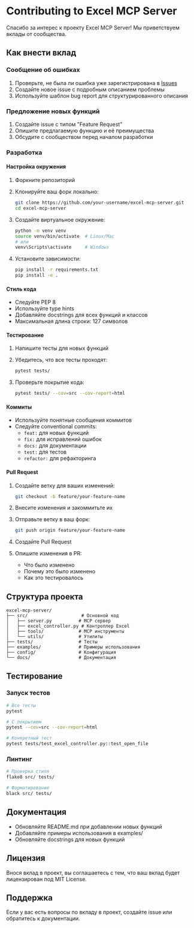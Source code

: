 # Contributing to Excel MCP Server

Спасибо за интерес к проекту Excel MCP Server! Мы приветствуем вклады от сообщества.

## Как внести вклад

### Сообщение об ошибках

1. Проверьте, не была ли ошибка уже зарегистрирована в [Issues](https://github.com/your-username/excel-mcp-server/issues)
2. Создайте новое issue с подробным описанием проблемы
3. Используйте шаблон bug report для структурированного описания

### Предложение новых функций

1. Создайте issue с типом "Feature Request"
2. Опишите предлагаемую функцию и её преимущества
3. Обсудите с сообществом перед началом разработки

### Разработка

#### Настройка окружения

1. Форкните репозиторий
2. Клонируйте ваш форк локально:
   ```bash
   git clone https://github.com/your-username/excel-mcp-server.git
   cd excel-mcp-server
   ```

3. Создайте виртуальное окружение:
   ```bash
   python -m venv venv
   source venv/bin/activate  # Linux/Mac
   # или
   venv\Scripts\activate     # Windows
   ```

4. Установите зависимости:
   ```bash
   pip install -r requirements.txt
   pip install -e .
   ```

#### Стиль кода

- Следуйте PEP 8
- Используйте type hints
- Добавляйте docstrings для всех функций и классов
- Максимальная длина строки: 127 символов

#### Тестирование

1. Напишите тесты для новых функций
2. Убедитесь, что все тесты проходят:
   ```bash
   pytest tests/
   ```

3. Проверьте покрытие кода:
   ```bash
   pytest tests/ --cov=src --cov-report=html
   ```

#### Коммиты

- Используйте понятные сообщения коммитов
- Следуйте conventional commits:
  - `feat:` для новых функций
  - `fix:` для исправлений ошибок
  - `docs:` для документации
  - `test:` для тестов
  - `refactor:` для рефакторинга

#### Pull Request

1. Создайте ветку для ваших изменений:
   ```bash
   git checkout -b feature/your-feature-name
   ```

2. Внесите изменения и закоммитьте их

3. Отправьте ветку в ваш форк:
   ```bash
   git push origin feature/your-feature-name
   ```

4. Создайте Pull Request

5. Опишите изменения в PR:
   - Что было изменено
   - Почему это было изменено
   - Как это тестировалось

## Структура проекта

```
excel-mcp-server/
├── src/                    # Основной код
│   ├── server.py          # MCP сервер
│   ├── excel_controller.py # Контроллер Excel
│   ├── tools/             # MCP инструменты
│   └── utils/             # Утилиты
├── tests/                 # Тесты
├── examples/              # Примеры использования
├── config/                # Конфигурация
└── docs/                  # Документация
```

## Тестирование

### Запуск тестов

```bash
# Все тесты
pytest

# С покрытием
pytest --cov=src --cov-report=html

# Конкретный тест
pytest tests/test_excel_controller.py::test_open_file
```

### Линтинг

```bash
# Проверка стиля
flake8 src/ tests/

# Форматирование
black src/ tests/
```

## Документация

- Обновляйте README.md при добавлении новых функций
- Добавляйте примеры использования в examples/
- Обновляйте docstrings для новых функций

## Лицензия

Внося вклад в проект, вы соглашаетесь с тем, что ваш вклад будет лицензирован под MIT License.

## Поддержка

Если у вас есть вопросы по вкладу в проект, создайте issue или обратитесь к документации. 